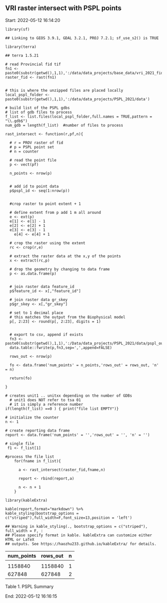 ## VRI raster intersect with PSPL points

Start: 2022-05-12 16:14:20

    library(sf)

    ## Linking to GEOS 3.9.1, GDAL 3.2.1, PROJ 7.2.1; sf_use_s2() is TRUE

    library(terra)

    ## terra 1.5.21

    # read Provincial fid tif
    fn1 <- paste0(substr(getwd(),1,1),':/data/data_projects/base_data/vri_2021_fid_gr_skey.tif')
    raster_fid <- rast(fn1)


    # this is where the unzipped files are placed locally
    local_pspl_folder <- paste0(substr(getwd(),1,1),':/data/data_projects/PSPL_2021/data')

    # build list of the PSPL gdbs
    # list of gdb files to process
    f_list <- list.files(local_pspl_folder,full.names = TRUE,pattern = "\\.gdb$")
    num_gdb = length(f_list)  #number of files to process

    rast_intersect <- function(r,pf,n){
      
      # r = PROV raster of fid
      # p = PSPL point set
      # n = counter
      
      # read the point file
      p <- vect(pf)
      
      n_points <- nrow(p)


      # add id to point data
      p$pspl_id <- seq(1:nrow(p))


      #crop raster to point extent + 1

      # define extent from p add 1 m all around
      e <- ext(p)
      e[1] <- e[1] - 1
      e[2] <- e[2] + 1
      e[3] <- e[3] - 1
        e[4] <- e[4] + 1

      # crop the raster using the extent
      rc <- crop(r,e)

      # extract the raster data at the x,y of the points
      x <- extract(rc,p)

      # drop the geometry by changing to data frame
      p <- as.data.frame(p)


      # join raster data feature_id
      p$feature_id <- x[,"feature_id"]

      # join raster data gr_skey
      p$gr_skey <- x[,"gr_skey"]
      
      # set to 1 decimal place 
      # this matches the output from the Biophysical model
      p[, 2:23] <- round(p[, 2:23], digits = 1)


      # export to csv, append if exists
      fn3 <- paste0(substr(getwd(),1,1),':/Data/data_projects/PSPL_2021/data/pspl_out',n,'.csv')
      data.table::fwrite(p,fn3,sep=',',append=FALSE)
      
      rows_out <- nrow(p)
      
      fo <- data.frame('num_points' = n_points,'rows_out' = rows_out, 'n' = n)
      
      return(fo)

    }

    # creates unit1 .. unitxx depending on the number of GDBs
      # unit1 does NOT refer to tsa 01
      # it is simply a reference number
    if(length(f_list) ==0 ) { print("file list EMPTY")}

    # initialize the counter
    n <- 1

    # create reporting data frame
    report <- data.frame('num_points' = '','rows_out' = '', 'n' = '')

    # single file 
     f1 <- f_list[1]

    #process the file list
        for(fname in f_list){
          
          a <- rast_intersect(raster_fid,fname,n)
          
          report <- rbind(report,a)
          
          n <- n + 1
        }

    library(kableExtra)

    kable(report,format="markdown") %>%
    kable_styling(bootstrap_options = c("striped"),full_width=F,font_size=13,position = 'left')

    ## Warning in kable_styling(., bootstrap_options = c("striped"), full_width = F, :
    ## Please specify format in kable. kableExtra can customize either HTML or LaTeX
    ## outputs. See https://haozhu233.github.io/kableExtra/ for details.

<table>
<thead>
<tr class="header">
<th style="text-align: left;">num_points</th>
<th style="text-align: left;">rows_out</th>
<th style="text-align: left;">n</th>
</tr>
</thead>
<tbody>
<tr class="odd">
<td style="text-align: left;"></td>
<td style="text-align: left;"></td>
<td style="text-align: left;"></td>
</tr>
<tr class="even">
<td style="text-align: left;">1158840</td>
<td style="text-align: left;">1158840</td>
<td style="text-align: left;">1</td>
</tr>
<tr class="odd">
<td style="text-align: left;">627848</td>
<td style="text-align: left;">627848</td>
<td style="text-align: left;">2</td>
</tr>
</tbody>
</table>

Table 1. PSPL Summary

End: 2022-05-12 16:16:15
